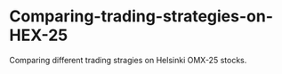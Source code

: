 # Comparing-trading-strategies-on-HEX-25
Comparing different trading stragies on Helsinki OMX-25 stocks.
